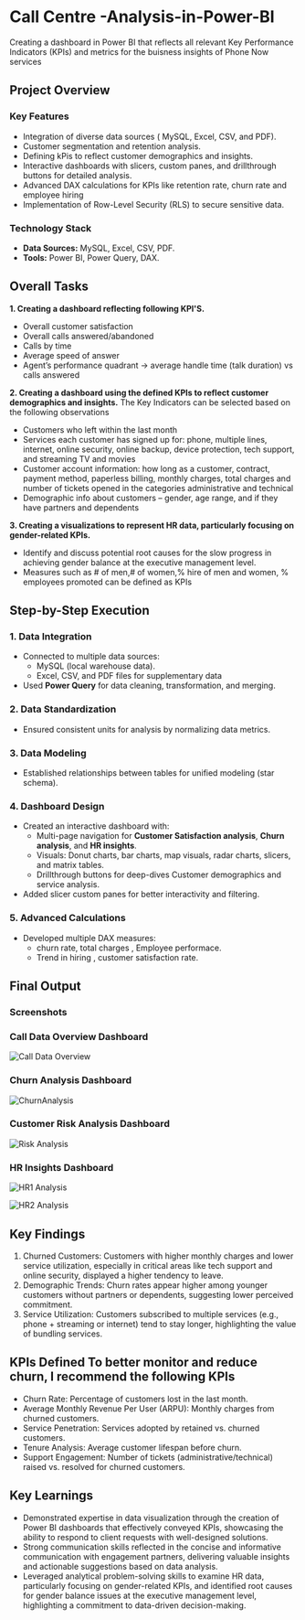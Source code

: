 # Call Centre -Analysis-in-Power-BI
Creating a dashboard in Power BI that reflects all relevant Key Performance Indicators (KPIs) and metrics for the buisness insights of Phone Now services


## **Project Overview**  

### **Key Features**  
- Integration of diverse data sources ( MySQL, Excel, CSV, and PDF).  
- Customer segmentation and retention analysis.  
- Defining kPis to reflect customer demographics and insights. 
- Interactive dashboards with slicers, custom panes, and drillthrough buttons for detailed analysis.  
- Advanced DAX calculations for KPIs like retention rate, churn rate and  employee hiring
- Implementation of Row-Level Security (RLS) to secure sensitive data.  

### **Technology Stack**  
- **Data Sources:** MySQL, Excel, CSV, PDF.  
- **Tools:** Power BI, Power Query, DAX.

## Overall Tasks ##

**1.  Creating a dashboard reflecting following KPI'S.**
-	Overall customer satisfaction
-	Overall calls answered/abandoned
-	Calls by time
-	Average speed of answer
-	Agent’s performance quadrant -> average handle time (talk duration) vs calls answered

**2.  Creating a dashboard using the defined KPIs to reflect customer demographics and insights.**
 The Key Indicators can be selected based on the following observations
 - Customers who left within the last month 
 - Services each customer has signed up for: phone, multiple lines, internet, online security, online backup, device protection, tech support, and streaming TV and movies 
 - Customer account information: how long as a customer, contract, payment method, paperless billing, monthly charges, total charges and number of tickets opened in the categories administrative and technical 
 - Demographic info about customers – gender, age range, and if they have partners and dependents

**3. 	Creating a visualizations to represent HR data, particularly focusing on gender-related KPIs.**
-	Identify and discuss potential root causes for the slow progress in achieving gender balance at the executive management level.
-	Measures such as # of men,# of women,% hire of men and women, % employees promoted can be defined as KPIs


## **Step-by-Step Execution**  

### **1. Data Integration**   
- Connected to multiple data sources:    
  - MySQL (local warehouse data).  
  - Excel, CSV, and PDF files for supplementary data 
- Used **Power Query** for data cleaning, transformation, and merging.  

### **2. Data Standardization**  
- Ensured consistent units for analysis by normalizing data metrics.  

### **3. Data Modeling**  
- Established relationships between tables for unified modeling (star schema).

### **4. Dashboard Design**  
- Created an interactive dashboard with:   
  - Multi-page navigation for **Customer Satisfaction analysis**, **Churn analysis**, and **HR insights**.  
  - Visuals: Donut charts, bar charts, map visuals, radar charts, slicers, and matrix tables.  
  - Drillthrough buttons for deep-dives Customer demographics and service analysis.  
- Added slicer custom panes for better interactivity and filtering.  

### **5. Advanced Calculations**  
- Developed multiple DAX measures:  
  - churn rate, total charges , Employee performace.
  - Trend in hiring , customer satisfaction rate.


## **Final Output**  

### **Screenshots**  

### **Call Data Overview Dashboard**  
![Call Data Overview](https://github.com/najirh/XGRIP-Power-BI-Executive-Dashboard/blob/main/dark%20dashboard.png)  

### **Churn Analysis Dashboard**  
![ChurnAnalysis](https://github.com/najirh/XGRIP-Power-BI-Executive-Dashboard/blob/main/product.png)  

### **Customer Risk Analysis Dashboard**  
![Risk Analysis](https://github.com/najirh/XGRIP-Power-BI-Executive-Dashboard/blob/main/product.png)  


### **HR Insights Dashboard**  
![HR1 Analysis](https://github.com/najirh/XGRIP-Power-BI-Executive-Dashboard/blob/main/dark%20map.png)  

![HR2 Analysis](https://github.com/najirh/XGRIP-Power-BI-Executive-Dashboard/blob/main/light%20dashboard.png)  

## **Key Findings** 

1.	Churned Customers: Customers with higher monthly charges and lower service utilization, especially in critical areas like tech support and online security, displayed a higher tendency to leave.
2.	Demographic Trends: Churn rates appear higher among younger customers without partners or dependents, suggesting lower perceived commitment.
3.	Service Utilization: Customers subscribed to multiple services (e.g., phone + streaming or internet) tend to stay longer, highlighting the value of bundling services.

## **KPIs Defined To better monitor and reduce churn, I recommend the following KPIs**

-	Churn Rate: Percentage of customers lost in the last month.
-	Average Monthly Revenue Per User (ARPU): Monthly charges from churned customers.
-	Service Penetration: Services adopted by retained vs. churned customers.
-	Tenure Analysis: Average customer lifespan before churn.
-	Support Engagement: Number of tickets (administrative/technical) raised vs. resolved for churned customers.

## **Key Learnings**  
  
-	Demonstrated expertise in data visualization through the creation of Power BI dashboards that effectively conveyed KPIs, showcasing the ability to respond to client requests with well-designed solutions.
-	Strong communication skills reflected in the concise and informative communication with engagement partners, delivering valuable insights and actionable suggestions based on data analysis.
-	Leveraged analytical problem-solving skills to examine HR data, particularly focusing on gender-related KPIs, and identified root causes for gender balance issues at the executive management level, highlighting a commitment to data-driven decision-making.
 

